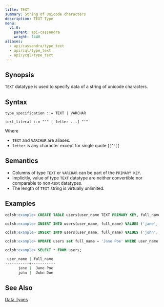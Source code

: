 ```yaml
---
title: TEXT
summary: String of Unicode characters
description: TEXT Type
menu:
  v1.0:
    parent: api-cassandra
    weight: 1440
aliases:
  - api/cassandra/type_text
  - api/cql/type_text
  - api/ycql/type_text
---
```


## Synopsis
`TEXT` datatype is used to specify data of a string of unicode characters.

## Syntax
```
type_specification ::= TEXT | VARCHAR

text_literal ::= "'" [ letter ...] "'"
```

Where 

- `TEXT` and `VARCHAR` are aliases.
- `letter` is any character except for single quote (`[^']`)

## Semantics

- Columns of type `TEXT` or `VARCHAR` can be part of the `PRIMARY KEY`.
- Implicitly, value of type `TEXT` datatype are neither convertible nor comparable to non-text datatypes.
- The length of `TEXT` string is virtually unlimited.

## Examples

```{.sql .copy .separator-gt}
cqlsh:example> CREATE TABLE users(user_name TEXT PRIMARY KEY, full_name VARCHAR);
```
```{.sql .copy .separator-gt}
cqlsh:example> INSERT INTO users(user_name, full_name) VALUES ('jane', 'Jane Doe');
```
```{.sql .copy .separator-gt}
cqlsh:example> INSERT INTO users(user_name, full_name) VALUES ('john', 'John Doe');
```
```{.sql .copy .separator-gt}
cqlsh:example> UPDATE users set full_name = 'Jane Poe' WHERE user_name = 'jane';
```
```{.sql .copy .separator-gt}
cqlsh:example> SELECT * FROM users;
```
```sh
 user_name | full_name
-----------+-----------
      jane |  Jane Poe
      john |  John Doe
```

## See Also

[Data Types](..#datatypes)
